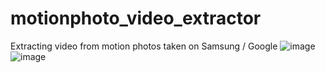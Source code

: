 # motionphoto_video_extractor
Extracting video from motion photos taken on Samsung / Google
![image](https://github.com/user-attachments/assets/62101de4-aaf6-4598-b0a9-8802c3210b57)
![image](https://github.com/user-attachments/assets/f08567b8-406b-4b06-a9d6-2439e594feca)


